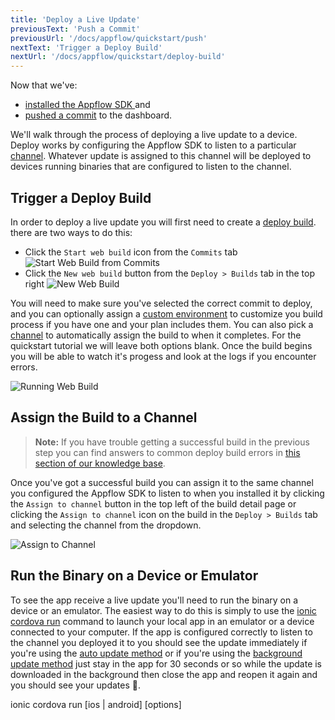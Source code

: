```yaml
---
title: 'Deploy a Live Update'
previousText: 'Push a Commit'
previousUrl: '/docs/appflow/quickstart/push'
nextText: 'Trigger a Deploy Build'
nextUrl: '/docs/appflow/quickstart/deploy-build'
---
```


Now that we've:
* [installed the Appflow SDK ](/docs/appflow/quickstart/installation) and
* [pushed a commit](/docs/appflow/quickstart/push) to the dashboard.

We'll walk through the process of deploying a live update to a device.
Deploy works by configuring the Appflow SDK to listen to a particular [channel](/docs/appflow/deploy/channels).
Whatever update is assigned to this channel will be deployed to devices running binaries that are
configured to listen to the channel.

## Trigger a Deploy Build

In order to deploy a live update you will first need to create a [deploy build](/docs/appflow/deploy/builds).
there are two ways to do this:
* Click the `Start web build` icon from the `Commits` tab
![Start Web Build from Commits](/docs/assets/img/appflow/ss-start-web-build-commits.png)
* Click the `New web build` button from the `Deploy > Builds` tab in the top right
![New Web Build](/docs/assets/img/appflow/ss-new-web-build.png)

You will need to make sure you've selected the correct commit to deploy, and you can optionally assign a
[custom environment](/docs/appflow/automation/environments#custom-environments) to customize you build process
if you have one and your plan includes them.
You can also pick a [channel](/docs/appflow/deploy/channels) to automatically assign the build to when it completes.
For the quickstart tutorial we will leave both options blank. Once the build begins you will be able to watch it's
progess and look at the logs if you encounter errors.

![Running Web Build](/docs/assets/img/appflow/gif-start-web-build.gif)

## Assign the Build to a Channel

<blockquote>
<b>Note:</b> If you have trouble getting a successful build in the previous step you can find answers to common deploy build errors in
<a href="https://ionic.zendesk.com/hc/en-us/categories/360000410474-Deploy-Builds-Git-" target="_blank">this section of our knowledge base</a>.
</blockquote>

Once you've got a successful build you can assign it to the same channel you configured the Appflow SDK to
listen to when you installed it by clicking the `Assign to channel` button in the top left of the build detail
page or clicking the `Assign to channel` icon on the build in the `Deploy > Builds` tab and selecting the channel
from the dropdown.

![Assign to Channel](/docs/assets/img/appflow/gif-assign-to-channel.gif)

## Run the Binary on a Device or Emulator

To see the app receive a live update you'll need to run the binary on a device or an emulator. The easiest
way to do this is simply to use the [ionic cordova run](/docs/cli/commands/cordova-run) command to launch
your local app in an emulator or a device connected to your computer. If the app is configured correctly to
listen to the channel you deployed it to you should see the update immediately if you're using the [auto update method](/docs/appflow/deploy/api#update_method)
or if you're using the [background update method](/docs/appflow/deploy/api#update_method) just stay in the app for 30 seconds or so while the update
is downloaded in the background then close the app and reopen it again and you should see your updates 🎉.


<command-line>
<command-prompt>
ionic cordova run [ios | android] [options]
</command-prompt>
</command-line>
